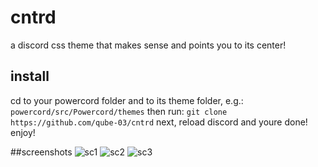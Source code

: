 # cntrd
a discord css theme that makes sense and points you to its center!

## install
cd to your powercord folder and to its theme folder, e.g.:
`powercord/src/Powercord/themes`
then run:
`git clone https://github.com/qube-03/cntrd`
next, reload discord and youre done!
enjoy!

##screenshots
![sc1](https://user-images.githubusercontent.com/92535344/170728326-64cf822f-6067-4be1-8716-a6091cee6b57.png)
![sc2](https://user-images.githubusercontent.com/92535344/170728334-a44ca783-d838-417f-bc2c-ad262d374cc5.png)
![sc3](https://user-images.githubusercontent.com/92535344/170728337-12ef40ae-e08f-4edf-b742-0b6d50a7e33e.png)
